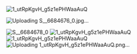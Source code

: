 


![1_utRpKgvH_g5z1ePHWaaAuQ](https://github.com/user-attachments/assets/502e91c8-f327-4f7b-9c28-a9c6f908b2bf)

![Uploading S__6684676_0.jpg…]()

![S__6684678_0](https://github.com/user-attachments/assets/2b1c8bfe-8aff-40ef-b440-4db16e327d0e)
![1_utRpKgvH_g5z1ePHWaaAuQ](https://github.com/user-attachments/assets/f518cf2e-acea-4456-acff-f9cb92b68b40)
![1_utRpKgvH_g5z1ePHWaaAuQ](https://github.com/user-attachments/assets/83a79911-d369-454f-8a88-98f396757f19)
![Uploading 1_utRpKgvH_g5z1ePHWaaAuQ.png…]()
